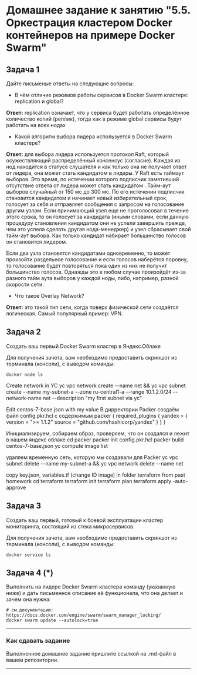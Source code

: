 # Домашнее задание к занятию "5.5. Оркестрация кластером Docker контейнеров на примере Docker Swarm"

## Задача 1

Дайте письменые ответы на следующие вопросы:

- В чём отличие режимов работы сервисов в Docker Swarm кластере: replication и global?

**Ответ:** replication означает, что у сервиса будет работать определённое количество копий (реплик), тогда как в режиме global сервисы будут работать на всех нодах

- Какой алгоритм выбора лидера используется в Docker Swarm кластере?

**Ответ:** для выбора лидера используется протокол Raft, который осужествляющий распределённый консенсус (согласие). Каждая из нод находится в статусе слушателя и как только она не получает ответ от лидера, она может стать кандидатом в лидеры. У Raft есть таймаут выборов. Это время, по истечении которого подписчик заметивший отсутствие ответа от лидера может стать кандидатом . Тайм-аут выборов случайный от 150 мс до 300 мс. По его истечении подписчик становится кандидатом и начинает новый избирательный срок, голосует за себя и отправляет сообщения с запросом на голосование другим узлам. Если принимающий узел еще не проголосовал в течение этого срока, то он голосует за кандидата (иными словами, если данную процедуру становления кандидатом они не успели завершить прежде, чем это успела сделать другая нода-менеджер) и узел сбрасывает свой тайм-аут выбора. Как только кандидат набирает большинство голосов он становится лидером.

Если два узла становятся кандидатами одновременно, то может произойти раздельное голосование и если голосов наберётся поровну, то голосование будет повторяться пока один из них не получит большинство голосов. Однажды это в любом случае произойдёт из-за разного тайм аута выборов у каждой ноды, либо, например, разной скорости сети.

- Что такое Overlay Network?

**Ответ:** это такой тип сети, когда поверх физической сети создаётся логическая. Самый популярный пример: VPN.

## Задача 2

Создать ваш первый Docker Swarm кластер в Яндекс.Облаке

Для получения зачета, вам необходимо предоставить скриншот из терминала (консоли), с выводом команды:
```
docker node ls
```

Create network in YC
yc vpc network create --name net && yc vpc subnet create --name my-subnet-a --zone ru-central1-a --range 10.1.2.0/24 --network-name net --description "my first subnet via yc"

Edit centos-7-base.json with my value
В дирректории Packer создаём файл config.pkr.hcl с содержимым
packer {
  required_plugins {
    yandex = {
      version = ">= 1.1.2"
      source  = "github.com/hashicorp/yandex"
    }
  }
}

Инициализируем, собираем образ, проверяем, что он создался и лежит в нашем яндекс облаке
cd packer
packer init config.pkr.hcl
packer build centos-7-base.json
yc compute image list


удаляем временную сеть, которую мы создавали для Packer
yc vpc subnet delete --name my-subnet-a && yc vpc network delete --name net

copy key.json, variables.tf (change ID image) in folder terraform from past homework
cd terraform
terraform init
terraform plan
terraform apply -auto-approve




## Задача 3

Создать ваш первый, готовый к боевой эксплуатации кластер мониторинга, состоящий из стека микросервисов.

Для получения зачета, вам необходимо предоставить скриншот из терминала (консоли), с выводом команды:
```
docker service ls
```

## Задача 4 (*)

Выполнить на лидере Docker Swarm кластера команду (указанную ниже) и дать письменное описание её функционала, что она делает и зачем она нужна:
```
# см.документацию: https://docs.docker.com/engine/swarm/swarm_manager_locking/
docker swarm update --autolock=true
```


---

### Как cдавать задание

Выполненное домашнее задание пришлите ссылкой на .md-файл в вашем репозитории.

---
